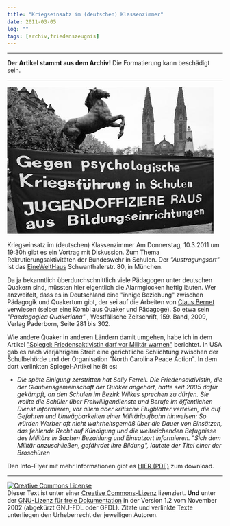 ```yaml
---
title: "Kriegseinsatz im (deutschen) Klassenzimmer"
date: 2011-03-05
log: ""
tags: [archiv,friedenszeugnis]
---
```

<hr><b>Der Artikel stammt aus dem Archiv!</b> Die Formatierung kann beschädigt sein.<hr>

![bw_schule.jpeg](bw_schule.jpeg)

Kriegseinsatz im (deutschen) Klassenzimmer  Am Donnerstag, 10.3.2011 um 19:30h gibt es ein Vortrag mit Diskussion. Zum Thema Rekrutierungsaktivit&auml;ten der Bundeswehr in Schulen. Der  <i>&quot;Austragungsort&quot;</i> ist das <a href="http://www.einewelthaus.de/">EineWeltHaus</a> Schwanthalerstr. 80, in M&uuml;nchen.</p>
<p>Da ja bekanntlich &uuml;berdurchschnittlich viele P&auml;dagogen unter deutschen Quakern sind, m&uuml;ssten hier eigentlich die Alarmglocken heftig l&auml;uten. Wer anzweifelt, dass es in Deutschland eine &quot;innige Beziehung&quot; zwischen P&auml;dagogik und Quakertum gibt, der sei auf die Arbeiten von <a href="http://www.the-independent-friend.de/?q=user/4/track">Claus Bernet</a> verwiesen (selber eine Kombi aus Quaker und P&auml;dagoge).  So etwa sein <em>&quot;Paedagogica Quakeriana&quot;</em> , Westf&auml;lische Zeitschrift, 159. Band, 2009, Verlag Paderborn, Seite 281 bis 302.</p>
<!--break-->
<p>Wie andere Quaker in anderen L&auml;ndern damit umgehen, habe ich in dem Artikel <a href="">&quot;Spiegel: Friedensaktivistin darf vor Milit&auml;r warnen&quot;</a> berichtet. In USA gab es nach vierj&auml;hrigem Streit eine gerichtliche Schlichtung zwischen der Schulbeh&ouml;rde und der Organisation &quot;North Carolina Peace Action&quot;. In dem dort verlinkten Spiegel-Artikel hei&szlig;t es:</p>
<ul>
    <li><i>Die sp&auml;te Einigung zerstritten hat Sally Ferrell. Die Friedensaktivistin, die der Glaubensgemeinschaft der Qu&auml;ker angeh&ouml;rt, hatte seit 2005 daf&uuml;r gek&auml;mpft, an den Schulen im Bezirk Wilkes sprechen zu d&uuml;rfen. Sie wollte die Sch&uuml;ler &uuml;ber Freiwilligendienste und Berufe im &ouml;ffentlichen Dienst informieren, vor allem aber kritische Flugbl&auml;tter verteilen, die auf Gefahren und Unw&auml;gbarkeiten einer Milit&auml;rlaufbahn hinweisen: So w&uuml;rden Werber oft nicht wahrheitsgem&auml;&szlig; &uuml;ber die Dauer von Eins&auml;tzen, das fehlende Recht auf K&uuml;ndigung und die weitreichenden Befugnisse des Milit&auml;rs in Sachen Bezahlung und Einsatzort informieren. &quot;Sich dem Milit&auml;r anzuschlie&szlig;en, gef&auml;hrdet Ihre Bildung&quot;, lautete der Titel einer der Brosch&uuml;ren</i></li>
</ul>
<p>Den Info-Flyer mit mehr Informationen gibt es <a href="http://www.the-independent-friend.de/?q=system/files/BIFA-Schule-Buwe-10.3.2011.pdf">HIER (PDF)</a> zum download.</p>
<hr />
<p><a rel="license" href="http://creativecommons.org/licenses/by-sa/3.0/de/"><img alt="Creative Commons License" style="border-width: 0pt;" src="http://i.creativecommons.org/l/by-sa/3.0/de/88x31.png" /></a><br />
Dieser <span xmlns:dc="http://purl.org/dc/elements/1.1/" href="http://purl.org/dc/dcmitype/Text" rel="dc:type">Text</span> ist unter einer <a rel="license" href="http://creativecommons.org/licenses/by-sa/3.0/de/">Creative Commons-Lizenz</a> lizenziert. <b>Und</b> unter der <a href="http://de.wikipedia.org/wiki/GFDL">GNU-Lizenz f&uuml;r freie Dokumentation</a> in der Version 1.2 vom November 2002 (abgek&uuml;rzt GNU-FDL oder GFDL). Zitate und verlinkte Texte unterliegen den Urheberrecht der jeweiligen Autoren.</p>
